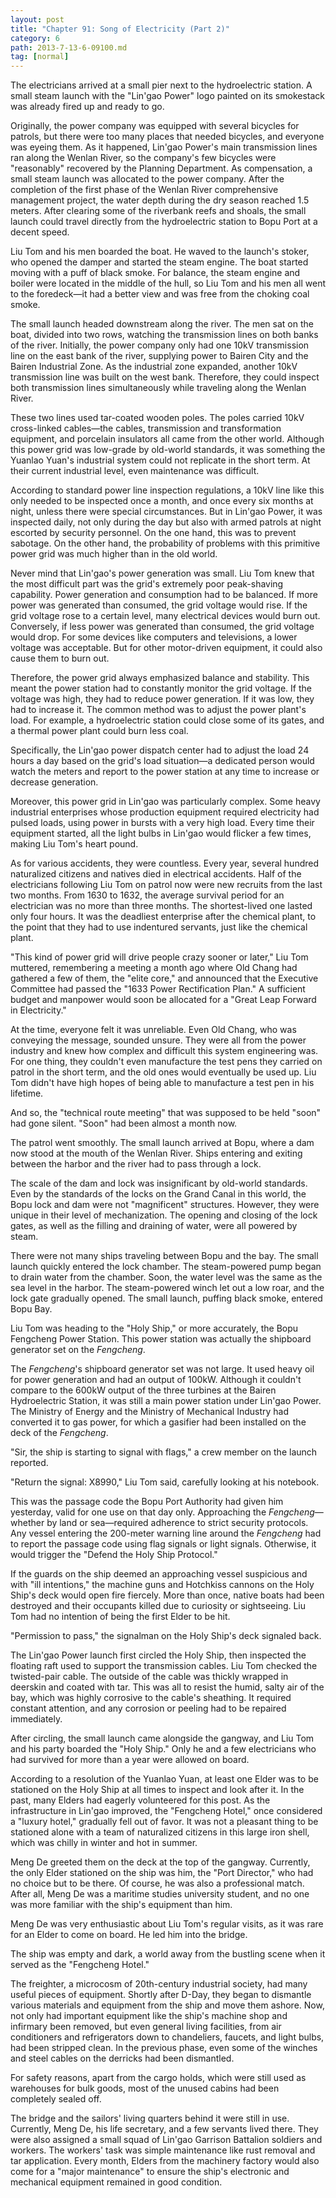 ```yaml
---
layout: post
title: "Chapter 91: Song of Electricity (Part 2)"
category: 6
path: 2013-7-13-6-09100.md
tag: [normal]
---
```


The electricians arrived at a small pier next to the hydroelectric station. A small steam launch with the "Lin'gao Power" logo painted on its smokestack was already fired up and ready to go.

Originally, the power company was equipped with several bicycles for patrols, but there were too many places that needed bicycles, and everyone was eyeing them. As it happened, Lin'gao Power's main transmission lines ran along the Wenlan River, so the company's few bicycles were "reasonably" recovered by the Planning Department. As compensation, a small steam launch was allocated to the power company. After the completion of the first phase of the Wenlan River comprehensive management project, the water depth during the dry season reached 1.5 meters. After clearing some of the riverbank reefs and shoals, the small launch could travel directly from the hydroelectric station to Bopu Port at a decent speed.

Liu Tom and his men boarded the boat. He waved to the launch's stoker, who opened the damper and started the steam engine. The boat started moving with a puff of black smoke. For balance, the steam engine and boiler were located in the middle of the hull, so Liu Tom and his men all went to the foredeck—it had a better view and was free from the choking coal smoke.

The small launch headed downstream along the river. The men sat on the boat, divided into two rows, watching the transmission lines on both banks of the river. Initially, the power company only had one 10kV transmission line on the east bank of the river, supplying power to Bairen City and the Bairen Industrial Zone. As the industrial zone expanded, another 10kV transmission line was built on the west bank. Therefore, they could inspect both transmission lines simultaneously while traveling along the Wenlan River.

These two lines used tar-coated wooden poles. The poles carried 10kV cross-linked cables—the cables, transmission and transformation equipment, and porcelain insulators all came from the other world. Although this power grid was low-grade by old-world standards, it was something the Yuanlao Yuan's industrial system could not replicate in the short term. At their current industrial level, even maintenance was difficult.

According to standard power line inspection regulations, a 10kV line like this only needed to be inspected once a month, and once every six months at night, unless there were special circumstances. But in Lin'gao Power, it was inspected daily, not only during the day but also with armed patrols at night escorted by security personnel. On the one hand, this was to prevent sabotage. On the other hand, the probability of problems with this primitive power grid was much higher than in the old world.

Never mind that Lin'gao's power generation was small. Liu Tom knew that the most difficult part was the grid's extremely poor peak-shaving capability. Power generation and consumption had to be balanced. If more power was generated than consumed, the grid voltage would rise. If the grid voltage rose to a certain level, many electrical devices would burn out. Conversely, if less power was generated than consumed, the grid voltage would drop. For some devices like computers and televisions, a lower voltage was acceptable. But for other motor-driven equipment, it could also cause them to burn out.

Therefore, the power grid always emphasized balance and stability. This meant the power station had to constantly monitor the grid voltage. If the voltage was high, they had to reduce power generation. If it was low, they had to increase it. The common method was to adjust the power plant's load. For example, a hydroelectric station could close some of its gates, and a thermal power plant could burn less coal.

Specifically, the Lin'gao power dispatch center had to adjust the load 24 hours a day based on the grid's load situation—a dedicated person would watch the meters and report to the power station at any time to increase or decrease generation.

Moreover, this power grid in Lin'gao was particularly complex. Some heavy industrial enterprises whose production equipment required electricity had pulsed loads, using power in bursts with a very high load. Every time their equipment started, all the light bulbs in Lin'gao would flicker a few times, making Liu Tom's heart pound.

As for various accidents, they were countless. Every year, several hundred naturalized citizens and natives died in electrical accidents. Half of the electricians following Liu Tom on patrol now were new recruits from the last two months. From 1630 to 1632, the average survival period for an electrician was no more than three months. The shortest-lived one lasted only four hours. It was the deadliest enterprise after the chemical plant, to the point that they had to use indentured servants, just like the chemical plant.

"This kind of power grid will drive people crazy sooner or later," Liu Tom muttered, remembering a meeting a month ago where Old Chang had gathered a few of them, the "elite core," and announced that the Executive Committee had passed the "1633 Power Rectification Plan." A sufficient budget and manpower would soon be allocated for a "Great Leap Forward in Electricity."

At the time, everyone felt it was unreliable. Even Old Chang, who was conveying the message, sounded unsure. They were all from the power industry and knew how complex and difficult this system engineering was. For one thing, they couldn't even manufacture the test pens they carried on patrol in the short term, and the old ones would eventually be used up. Liu Tom didn't have high hopes of being able to manufacture a test pen in his lifetime.

And so, the "technical route meeting" that was supposed to be held "soon" had gone silent. "Soon" had been almost a month now.

The patrol went smoothly. The small launch arrived at Bopu, where a dam now stood at the mouth of the Wenlan River. Ships entering and exiting between the harbor and the river had to pass through a lock.

The scale of the dam and lock was insignificant by old-world standards. Even by the standards of the locks on the Grand Canal in this world, the Bopu lock and dam were not "magnificent" structures. However, they were unique in their level of mechanization. The opening and closing of the lock gates, as well as the filling and draining of water, were all powered by steam.

There were not many ships traveling between Bopu and the bay. The small launch quickly entered the lock chamber. The steam-powered pump began to drain water from the chamber. Soon, the water level was the same as the sea level in the harbor. The steam-powered winch let out a low roar, and the lock gate gradually opened. The small launch, puffing black smoke, entered Bopu Bay.

Liu Tom was heading to the "Holy Ship," or more accurately, the Bopu Fengcheng Power Station. This power station was actually the shipboard generator set on the *Fengcheng*.

The *Fengcheng*'s shipboard generator set was not large. It used heavy oil for power generation and had an output of 100kW. Although it couldn't compare to the 600kW output of the three turbines at the Bairen Hydroelectric Station, it was still a main power station under Lin'gao Power. The Ministry of Energy and the Ministry of Mechanical Industry had converted it to gas power, for which a gasifier had been installed on the deck of the *Fengcheng*.

"Sir, the ship is starting to signal with flags," a crew member on the launch reported.

"Return the signal: X8990," Liu Tom said, carefully looking at his notebook.

This was the passage code the Bopu Port Authority had given him yesterday, valid for one use on that day only. Approaching the *Fengcheng*—whether by land or sea—required adherence to strict security protocols. Any vessel entering the 200-meter warning line around the *Fengcheng* had to report the passage code using flag signals or light signals. Otherwise, it would trigger the "Defend the Holy Ship Protocol."

If the guards on the ship deemed an approaching vessel suspicious and with "ill intentions," the machine guns and Hotchkiss cannons on the Holy Ship's deck would open fire fiercely. More than once, native boats had been destroyed and their occupants killed due to curiosity or sightseeing. Liu Tom had no intention of being the first Elder to be hit.

"Permission to pass," the signalman on the Holy Ship's deck signaled back.

The Lin'gao Power launch first circled the Holy Ship, then inspected the floating raft used to support the transmission cables. Liu Tom checked the twisted-pair cable. The outside of the cable was thickly wrapped in deerskin and coated with tar. This was all to resist the humid, salty air of the bay, which was highly corrosive to the cable's sheathing. It required constant attention, and any corrosion or peeling had to be repaired immediately.

After circling, the small launch came alongside the gangway, and Liu Tom and his party boarded the "Holy Ship." Only he and a few electricians who had survived for more than a year were allowed on board.

According to a resolution of the Yuanlao Yuan, at least one Elder was to be stationed on the Holy Ship at all times to inspect and look after it. In the past, many Elders had eagerly volunteered for this post. As the infrastructure in Lin'gao improved, the "Fengcheng Hotel," once considered a "luxury hotel," gradually fell out of favor. It was not a pleasant thing to be stationed alone with a team of naturalized citizens in this large iron shell, which was chilly in winter and hot in summer.

Meng De greeted them on the deck at the top of the gangway. Currently, the only Elder stationed on the ship was him, the "Port Director," who had no choice but to be there. Of course, he was also a professional match. After all, Meng De was a maritime studies university student, and no one was more familiar with the ship's equipment than him.

Meng De was very enthusiastic about Liu Tom's regular visits, as it was rare for an Elder to come on board. He led him into the bridge.

The ship was empty and dark, a world away from the bustling scene when it served as the "Fengcheng Hotel."

The freighter, a microcosm of 20th-century industrial society, had many useful pieces of equipment. Shortly after D-Day, they began to dismantle various materials and equipment from the ship and move them ashore. Now, not only had important equipment like the ship's machine shop and infirmary been removed, but even general living facilities, from air conditioners and refrigerators down to chandeliers, faucets, and light bulbs, had been stripped clean. In the previous phase, even some of the winches and steel cables on the derricks had been dismantled.

For safety reasons, apart from the cargo holds, which were still used as warehouses for bulk goods, most of the unused cabins had been completely sealed off.

The bridge and the sailors' living quarters behind it were still in use. Currently, Meng De, his life secretary, and a few servants lived there. They were also assigned a small squad of Lin'gao Garrison Battalion soldiers and workers. The workers' task was simple maintenance like rust removal and tar application. Every month, Elders from the machinery factory would also come for a "major maintenance" to ensure the ship's electronic and mechanical equipment remained in good condition.